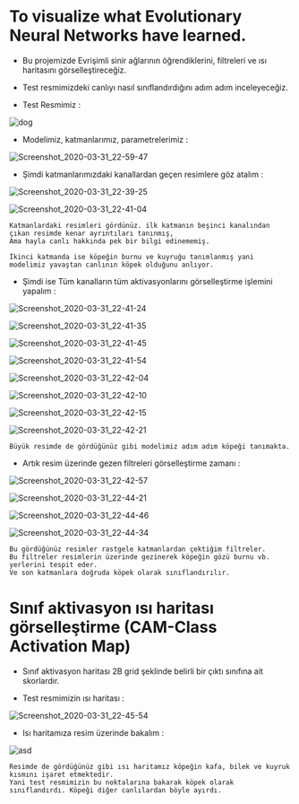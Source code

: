 # To visualize what Evolutionary Neural Networks have learned.

* Bu projemizde Evrişimli sinir ağlarının öğrendiklerini, filtreleri ve ısı haritasını görselleştireceğiz.
* Test resmimizdeki canlıyı nasıl sınıflandırdığını adım adım inceleyeceğiz.  

* Test Resmimiz : 

![dog](https://user-images.githubusercontent.com/54184905/78069651-1d7fce00-73a3-11ea-95f8-2b86aa279b2b.jpg)

* Modelimiz, katmanlarımız, parametrelerimiz :

![Screenshot_2020-03-31_22-59-47](https://user-images.githubusercontent.com/54184905/78069826-68014a80-73a3-11ea-8f0e-c90e07200bed.png)

* Şimdi katmanlarımızdaki kanallardan geçen resimlere göz atalım :

![Screenshot_2020-03-31_22-39-25](https://user-images.githubusercontent.com/54184905/78069973-ac8ce600-73a3-11ea-9eac-c5a96f32d5b1.png)

![Screenshot_2020-03-31_22-41-04](https://user-images.githubusercontent.com/54184905/78069975-ad257c80-73a3-11ea-8c78-15b828a1c440.png)

    Katmanlardaki resimleri gördünüz. ilk katmanın beşinci kanalından çıkan resimde kenar ayrıntıları tanınmış,
    Ama hayla canlı hakkında pek bir bilgi edinememiş.
    
    İkinci katmanda ise köpeğin burnu ve kuyruğu tanımlanmış yani modelimiz yavaştan canlının köpek olduğunu anlıyor.
    
* Şimdi ise Tüm kanalların tüm aktivasyonlarını görselleştirme işlemini yapalım : 

![Screenshot_2020-03-31_22-41-24](https://user-images.githubusercontent.com/54184905/78070495-8f0c4c00-73a4-11ea-8b2a-21581c06e456.png)

![Screenshot_2020-03-31_22-41-35](https://user-images.githubusercontent.com/54184905/78070499-90d60f80-73a4-11ea-8dea-d5c339237d23.png)

![Screenshot_2020-03-31_22-41-45](https://user-images.githubusercontent.com/54184905/78070501-929fd300-73a4-11ea-8bbb-a28b0185168f.png)

![Screenshot_2020-03-31_22-41-54](https://user-images.githubusercontent.com/54184905/78070532-a0edef00-73a4-11ea-997e-8142076815f0.png)

![Screenshot_2020-03-31_22-42-04](https://user-images.githubusercontent.com/54184905/78070535-a2b7b280-73a4-11ea-965e-886020bd91d7.png)

![Screenshot_2020-03-31_22-42-10](https://user-images.githubusercontent.com/54184905/78070543-a51a0c80-73a4-11ea-9f17-7de4222e22ca.png)

![Screenshot_2020-03-31_22-42-15](https://user-images.githubusercontent.com/54184905/78070559-ae0ade00-73a4-11ea-80ed-ae0c4206ee10.png)

![Screenshot_2020-03-31_22-42-21](https://user-images.githubusercontent.com/54184905/78070560-aea37480-73a4-11ea-9339-1fbc7ef4738a.png)

    Büyük resimde de gördüğünüz gibi modelimiz adım adım köpeği tanımakta.
    
* Artık resim üzerinde gezen filtreleri görselleştirme zamanı : 

![Screenshot_2020-03-31_22-42-57](https://user-images.githubusercontent.com/54184905/78071091-8a946300-73a5-11ea-8c9c-e1b26fb99018.png)

![Screenshot_2020-03-31_22-44-21](https://user-images.githubusercontent.com/54184905/78071095-8bc59000-73a5-11ea-9acd-4111f5ce64a7.png)

![Screenshot_2020-03-31_22-44-46](https://user-images.githubusercontent.com/54184905/78071097-8cf6bd00-73a5-11ea-988d-c54d80783ed7.png)

![Screenshot_2020-03-31_22-44-34](https://user-images.githubusercontent.com/54184905/78071105-8ff1ad80-73a5-11ea-9960-947d6cd7969d.png)

    Bu gördüğünüz resimler rastgele katmanlardan çektiğim filtreler.
    Bu filtreler resimlerin üzerinde gezinerek köpeğin gözü burnu vb. yerlerini tespit eder.
    Ve son katmanlara doğruda köpek olarak sınıflandırılır.

# Sınıf aktivasyon ısı haritası görselleştirme (CAM-Class Activation Map)

* Sınıf aktivasyon haritası 2B grid şeklinde belirli bir çıktı sınıfına ait skorlardır.

* Test resmimizin ısı haritası : 

![Screenshot_2020-03-31_22-45-54](https://user-images.githubusercontent.com/54184905/78071588-7735c780-73a6-11ea-8e12-8a17f57cddfd.png)

* Isı haritamıza resim üzerinde bakalım : 

![asd](https://user-images.githubusercontent.com/54184905/78071607-7c931200-73a6-11ea-90fd-8e669296dbde.jpg)

    Resimde de gördüğünüz gibi ısı haritamız köpeğin kafa, bilek ve kuyruk kısmını işaret etmektedir.
    Yani test resmimizin bu noktalarına bakarak köpek olarak sınıflandırdı. Köpeği diğer canlılardan böyle ayırdı.
